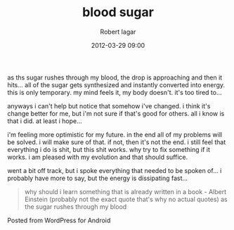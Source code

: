 ﻿---
layout: post
title: blood sugar
date: 2012-03-29 09:00
author: "Robert Iagar"
comments: true
tags: [Day to day, Life, Philosophic]
---
as ths sugar rushes through my blood, the drop is approaching and then it hits... all of the sugar gets synthesized and instantly converted into energy. this is only temporary. my mind feels it, my body doesn't. it's too tired to...

anyways i can't help but notice that somehow i've changed. i think it's change better for me, but i'm not sure if that's good for others. all i know is that i did. at least i hope...

i'm feeling more optimistic for my future. in the end all of my problems will be solved. i will make sure of that. if not, then it's not the end. i still feel that everything i do is shit, but this shit works. why try to fix something if it works. i am pleased with my evolution and that should suffice. 

went a bit off track, but i spoke everything that needed to be spoken of... i probably have more to say, but the energy is dissipating fast...

<blockquote>why should i learn something that is already written in a book - Albert Einstein (probably not the exact quote that's why no actual quotes) as the sugar rushes through my blood


</blockquote>





<span class="post_sig">Posted from WordPress for Android</span>
